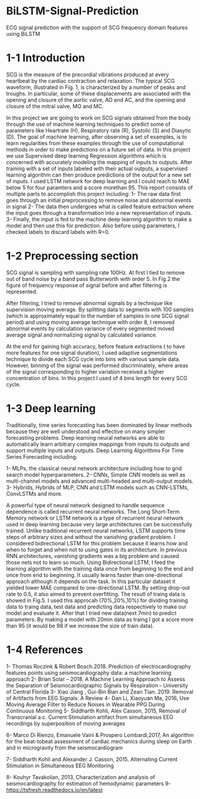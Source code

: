 # BiLSTM-Signal-Prediction
ECG signal prediction with the support of SCG frequency domain features using BiLSTM

# 1-1 Introduction
SCG is the measure of the precordial vibrations produced at every heartbeat by the cardiac contraction and relaxation. The typical SCG waveform, illustrated in Fig. 1, is characterized by a number of peaks and troughs. In particular, some of these displacements are associated with the opening and closure of the aortic valve, AO and AC, and the opening and closure of the mitral valve, MO and MC.

In this project we are going to work on SCG signals obtained from the body through the use of machine learning techniques to predict some of parameters like Heartrate (H), Respiratory rate (R), Systolic (S) and Diasytic (D). The goal of machine learning, after observing a set of examples, is to learn regularities from these examples through the use of computational methods in order to make predictions on a future set of data. In this project we use Supervised deep learning Regression algorithms which is concerned with accurately modeling the mapping of inputs to outputs. After training with a set of inputs labeled with their actual outputs, a supervised learning algorithm can then produce predictions of the output for a new set of inputs. I used LSTM network for deep learning and I could reach to MAE below 5 for four paramters and a score morethan 95.
This report consists of multiple parts to accomplish this project including:
1-	The raw data first goes through an initial preprocessing to remove noise and abnormal events in signal
2-	The data then undergoes what is called feature extraction where the input goes through a transformation into a new representation of inputs. 
3-	Finally, the input is fed to the machine deep learning algorithm to make a model and then use this for prediction. Also before using parameters, I checked labels to discard labels with R=0.

# 1-2 Preprocessing section
SCG signal is sampling with sampling rate 100Hz. At first I tied to remove out of band noise by a band pass Butterworth with order 5. In Fig.2 the figure of frequency response of signal before and after filtering is represented.

After filtering, I tried to remove abnormal signals by a technique like supervision moving average. By splitting data to segments with 100 samples (which is approximately equal to the number of samples in one SCG signal period) and using moving average technique with order 8, I removed abnormal events by calculation variance of every segmented moved average signal and normalizing signal by calculated variance. 

At the end for gaining high accuracy, before feature extractions ( to have more features for one signal duration), I used adaptive segmentations technique to divide each SCG cycle into bins with various sample data. However, binning of the signal was performed discriminately, where areas of the signal corresponding to higher variation received a higher concentration of bins. In this project I used of 4 bins length for every SCG cycle.

# 1-3 Deep learning 
Traditionally, time series forecasting has been dominated by linear methods because they are well understood and effective on many simpler forecasting problems. Deep learning neural networks are able to automatically learn arbitrary complex mappings from inputs to outputs and support multiple inputs and outputs. 
Deep Learning Algorithms For Time Series Forecasting including:

1-	MLPs, the classical neural network architecture including how to grid search model hyperparameters.
2-	CNNs, Simple CNN models as well as multi-channel models and advanced multi-headed and multi-output models.
3-	Hybrids, Hybrids of MLP, CNN and LSTM models such as CNN-LSTMs, ConvLSTMs and more.

A powerful type of neural network designed to handle sequence dependence is called recurrent neural networks. 
The Long Short-Term Memory network or LSTM network is a type of recurrent neural network used in deep learning because very large architectures can be successfully trained.
Unlike traditional recurrent neural networks, LSTM supports time steps of arbitrary sizes and without the vanishing gradient problem. I considered bidirectional LSTM for this problem because it learns how and when to forget and when not to using gates in its architecture. In previous RNN architectures, vanishing gradients was a big problem and caused those nets not to learn so much. Using Bidirectional LSTM, I feed the learning algorithm with the training data once from beginning to the end and once from end to beginning. It usually learns faster than one-directional approach although it depends on the task. In this particular dataset it yielded lower MAE compared to one-directional LSTM.
By setting drop-out rate to 0.5, it also aimed to prevent overfitting. The resutl of traing data is showed in Fig.5. I used this approcah (70%,20%,10%) for dividing training data to traing data, test data and predicting data respectively to make our model and evaluate it. After that I tried new data(next 7min) to predict parameters. By making a model with 20min data as traing I got a score more than 95 (it would be 98 if we increase the size of train data).


# 1-4 References
1-	Thomas Roczink & Robert Bosch.2018. Prediction of electrocardiography features points using seismocardiography data: a machine learning approach
2-	Brian Solar – 2018. A Machine Learning Approach to Assess the Separation of Seismocardiographic Signals by Respiration - University of Central Florida
3-	Xiao Jiang , Gui-Bin Bian and Zean Tian. 2019. Removal of Artifacts from EEG Signals: A Review
4-	Dan Li, Xiaoyuan Ma, 2016, Use Moving Average Filter to Reduce Noises in Wearable PPG During Continuous Monitoring
5-	Siddharth Kohli, Alex Casson, 2015, Removal of Transcranial a.c. Current Stimulation artifact from simultaneous EEG recordings by superposition of moving averages

6-	Marco Di Rienzo, Emanuele Vaini & Prospero Lombardi,2017, An algorithm for the beat-tobeat
              assessment of cardiac mechanics during sleep on Earth and in microgravity from the 
              seismocardiogram

7-	Siddharth Kohli and Alexander J. Casson, 2015. Alternating Current Stimulation in Simultaneous
              EEG Monitoring

8-	Kouhyr Tavakolian, 2013, Characterization and analysis of seismocardiography for estimation of hemodynamic parameters
9-	https://tsfresh.readthedocs.io/en/latest
